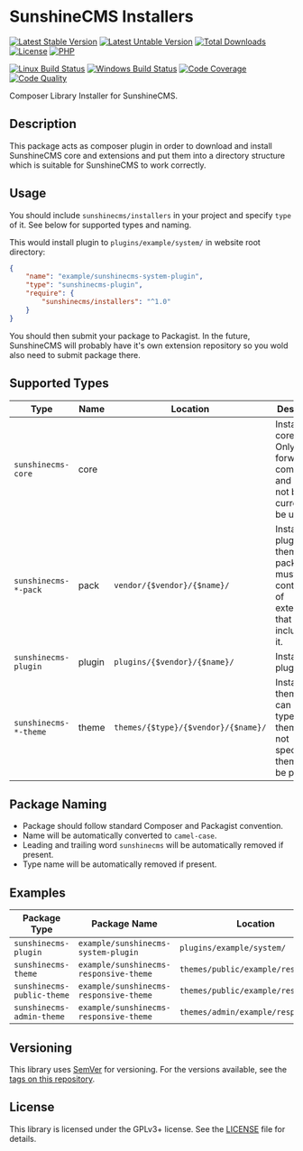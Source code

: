 SunshineCMS Installers
======================

[![Latest Stable Version][icon-stable-version]][link-packagist]
[![Latest Untable Version][icon-unstable-version]][link-packagist]
[![Total Downloads][icon-downloads]][link-packagist]
[![License][icon-license]][link-license]
[![PHP][icon-php]][link-php]

[![Linux Build Status][icon-travis]][link-travis]
[![Windows Build Status][icon-appveyor]][link-appveyor]
[![Code Coverage][icon-coverage]][link-coverage]
[![Code Quality][icon-quality]][link-quality]

Composer Library Installer for SunshineCMS.

## Description

This package acts as composer plugin in order to download and install SunshineCMS core and extensions and put them into a directory structure which is suitable for SunshineCMS to work correctly.

## Usage

You should include `sunshinecms/installers` in your project and specify `type` of it. See below for supported types and naming.

This would install plugin to `plugins/example/system/` in website root directory:

```json
{
    "name": "example/sunshinecms-system-plugin",
    "type": "sunshinecms-plugin",
    "require": {
        "sunshinecms/installers": "^1.0"
    }
}
```

You should then submit your package to Packagist. In the future, SunshineCMS will probably have it's own extension repository so you wold also need to submit package there.

## Supported Types

| Type | Name | Location | Description |
|--|--|--|--|
| `sunshinecms-core` | core |  | Installer for core project. Only for forward compatibility and should not be currently not be used. |
| `sunshinecms-*-pack` | pack | `vendor/{$vendor}/{$name}/` | Installer for plugin and theme packs. It must contain type of extensions that are included in it. |
| `sunshinecms-plugin` | plugin | `plugins/{$vendor}/{$name}/` | Installer for plugins. |
| `sunshinecms-*-theme`| theme | `themes/{$type}/{$vendor}/{$name}/` | Installer for themes. It can contain type of theme. If it is not specified, theme will be public. |

## Package Naming

* Package should follow standard Composer and Packagist convention.
* Name will be automatically converted to `camel-case`.
* Leading and trailing word `sunshinecms` will be automatically removed if present.
* Type name will be automatically removed if present.

## Examples

| Package Type | Package Name | Location |
|--|--|--|
| `sunshinecms-plugin` | `example/sunshinecms-system-plugin` | `plugins/example/system/` |
| `sunshinecms-theme` | `example/sunshinecms-responsive-theme` | `themes/public/example/responsive/`|
| `sunshinecms-public-theme` | `example/sunshinecms-responsive-theme` | `themes/public/example/responsive/`|
| `sunshinecms-admin-theme` | `example/sunshinecms-responsive-theme` | `themes/admin/example/responsive/`|


## Versioning

This library uses [SemVer][link-semver] for versioning. For the versions available, see the [tags on this repository][link-tags].

## License

This library is licensed under the GPLv3+ license. See the [LICENSE][link-license-file] file for details.

[icon-stable-version]: https://img.shields.io/packagist/v/sunshinecms/installers.svg?style=flat-square&label=Latest+Stable+Version
[icon-unstable-version]: https://img.shields.io/packagist/vpre/sunshinecms/installers.svg?style=flat-square&label=Latest+Unstable+Version
[icon-downloads]: https://img.shields.io/packagist/dt/sunshinecms/installers.svg?style=flat-square&label=Downloads
[icon-license]: https://img.shields.io/packagist/l/sunshinecms/installers.svg?style=flat-square&label=License
[icon-php]: https://img.shields.io/packagist/php-v/sunshinecms/installers.svg?style=flat-square&label=PHP
[icon-travis]: https://img.shields.io/travis/com/SunshineCMS/ComposerInstallers.svg?style=flat-square&label=Linux+Build+Status
[icon-appveyor]: https://img.shields.io/appveyor/ci/SunshineCMS/ComposerInstallers.svg?style=flat-square&label=Windows+Build+Status
[icon-coverage]: https://img.shields.io/scrutinizer/coverage/g/SunshineCMS/ComposerInstallers.svg?style=flat-square&label=Code+Coverage
[icon-quality]: https://img.shields.io/scrutinizer/g/SunshineCMS/ComposerInstallers.svg?style=flat-square&label=Code+Quality

[link-packagist]: https://packagist.org/packages/sunshinecms/installers/
[link-license]: https://choosealicense.com/licenses/gpl-3.0/
[link-php]: https://php.net/
[link-travis]: https://travis-ci.com/SunshineCMS/ComposerInstallers/
[link-appveyor]: https://ci.appveyor.com/project/SunshineCMS/ComposerInstallers/
[link-coverage]: https://scrutinizer-ci.com/g/SunshineCMS/ComposerInstallers/code-structure/
[link-quality]: https://scrutinizer-ci.com/g/SunshineCMS/ComposerInstallers/
[link-semver]: https://semver.org/

[link-tags]: https://github.com/SunshineCMS/ComposerInstallers/tags/
[link-license-file]: https://github.com/SunshineCMS/ComposerInstallers/blob/master/LICENSE
